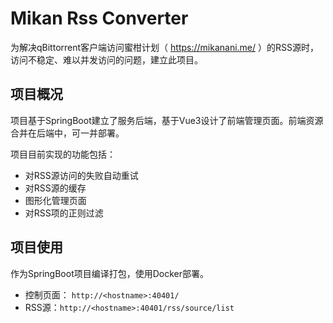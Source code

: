 # Mikan Rss Converter
为解决qBittorrent客户端访问蜜柑计划（ https://mikanani.me/ ）的RSS源时，访问不稳定、难以并发访问的问题，建立此项目。

## 项目概况
项目基于SpringBoot建立了服务后端，基于Vue3设计了前端管理页面。前端资源合并在后端中，可一并部署。

项目目前实现的功能包括：
* 对RSS源访问的失败自动重试
* 对RSS源的缓存
* 图形化管理页面
* 对RSS项的正则过滤

## 项目使用
作为SpringBoot项目编译打包，使用Docker部署。 

* 控制页面： `http://<hostname>:40401/`
* RSS源：`http://<hostname>:40401/rss/source/list`
